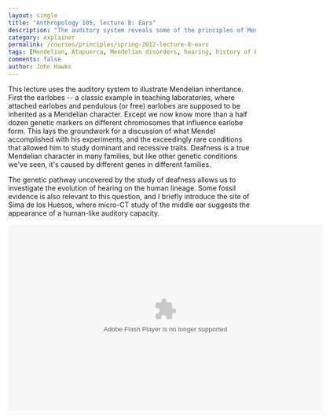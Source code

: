 ```yaml
---
layout: single 
title: "Anthropology 105, lecture 8: Ears" 
description: "The auditory system reveals some of the principles of Mendelian inheritance." 
category: explainer
permalink: /courses/principles/spring-2012-lecture-8-ears
tags: [Mendelian, Atapuerca, Mendelian disorders, hearing, history of biology, Gregor Mendel, Sima de los Huesos] 
comments: false 
author: John Hawks 
---
```


This lecture uses the auditory system to illustrate Mendelian inheritance. First the earlobes -- a classic example in teaching laboratories, where attached earlobes and pendulous (or free) earlobes are supposed to be inherited as a Mendelian character. Except we now know more than a half dozen genetic markers on different chromosomes that influence earlobe form. This lays the groundwork for a discussion of what Mendel accomplished with his experiments, and the exceedingly rare conditions that allowed him to study dominant and recessive traits. Deafness is a true Mendelian character in many families, but like other genetic conditions we've seen, it's caused by different genes in different families. 

The genetic pathway uncovered by the study of deafness allows us to investigate the evolution of hearing on the human lineage. Some fossil evidence is also relevant to this question, and I briefly introduce the site of Sima de los Huesos, where micro-CT study of the middle ear suggests the appearance of a human-like auditory capacity. 

<div class="middle-picture">
<object classid='clsid:D27CDB6E-AE6D-11cf-96B8-444553540000' width='640' height='379' id='single1' name='single1'>
	<param name='movie' value='http://johnhawks.net/graphics/player.swf'>
	<param name='allowfullscreen' value='true'>
	<param name='allowscriptaccess' value='always'>
	<param name='wmode' value='transparent'>
	<param name='flashvars' value='file=Anthropology_105_2012-02-27_162928.m4v&streamer=rtmp://lcstreamer.doit.wisc.edu/lectures/&autostart=false&stretching=fill'>
<embed
	type='application/x-shockwave-flash'
	id='single2'
	name='single2'
	src='http://johnhawks.net/graphics/player.swf'
	width='640'
	height='379'
	bgcolor='undefined'
	allowscriptaccess='always'
	allowfullscreen='true'
	wmode='transparent'
	flashvars='file=Anthropology_105_2012-02-27_162928.m4v&streamer=rtmp://lcstreamer.doit.wisc.edu/lectures/&autostart=false&stretching=fill'/>
</object>

</div>


